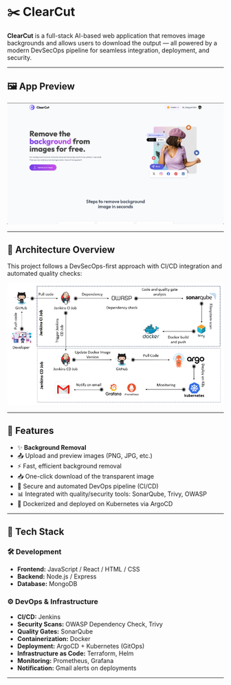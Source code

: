 # ✂️ ClearCut

**ClearCut** is a full-stack AI-based web application that removes image backgrounds and allows users to download the output — all powered by a modern DevSecOps pipeline for seamless integration, deployment, and security.

---
## 🖼️ App Preview

<img src="https://raw.githubusercontent.com/Debjyoti2004/ClearCut/master/assets/Home-page.png" width="850" alt="ClearCut Result" />

---
## 🧩 Architecture Overview

This project follows a DevSecOps-first approach with CI/CD integration and automated quality checks:

<img src="https://raw.githubusercontent.com/Debjyoti2004/ClearCut/master/assets/Ci-CD-Architecture.gif" width="850" alt="DevSecOps GitOps Pipeline" />

---
## 🚀 Features

- ✨ **Background Removal**
- 📤 Upload and preview images (PNG, JPG, etc.)
- ⚡ Fast, efficient background removal
- 📥 One-click download of the transparent image
- 🔐 Secure and automated DevOps pipeline (CI/CD)
- 📊 Integrated with quality/security tools: SonarQube, Trivy, OWASP
- 🚢 Dockerized and deployed on Kubernetes via ArgoCD

---

## 🧠 Tech Stack

### 🛠 Development

- **Frontend:** JavaScript / React / HTML / CSS
- **Backend:** Node.js / Express
- **Database:** MongoDB

### ⚙️ DevOps & Infrastructure

- **CI/CD:** Jenkins
- **Security Scans:** OWASP Dependency Check, Trivy
- **Quality Gates:** SonarQube
- **Containerization:** Docker
- **Deployment:** ArgoCD + Kubernetes (GitOps)
- **Infrastructure as Code:** Terraform, Helm
- **Monitoring:** Prometheus, Grafana
- **Notification:** Gmail alerts on deployments

---

